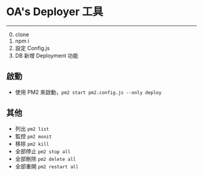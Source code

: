# OA's Deployer 工具

---

0. clone
1. npm i
2. 設定 Config.js
3. DB 新增 Deployment 功能

## 啟動
* 使用 PM2 來啟動，`pm2 start pm2.config.js --only deploy`

## 其他
* 列出 `pm2 list`
* 監控 `pm2 monit`
* 移除 `pm2 kill`
* 全部停止 `pm2 stop all`
* 全部刪除 `pm2 delete all`
* 全部重開 `pm2 restart all`
